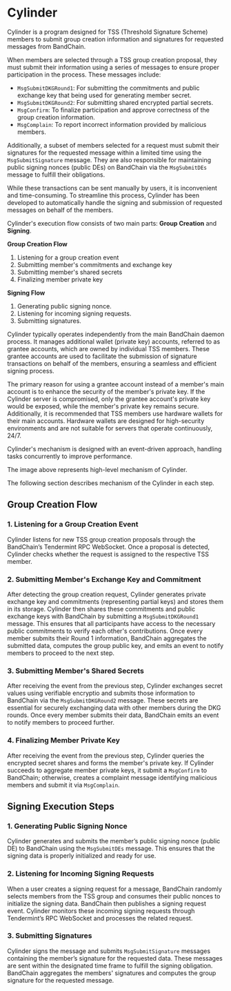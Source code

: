 # Cylinder

Cylinder is a program designed for TSS (Threshold Signature Scheme) members to submit group creation information and signatures for requested messages from BandChain.

When members are selected through a TSS group creation proposal, they must submit their information using a series of messages to ensure proper participation in the process. These messages include:

- `MsgSubmitDKGRound1`: For submitting the commitments and public exchange key that being used for generating member secret.
- `MsgSubmitDKGRound2`: For submitting shared encrypted partial secrets.
- `MsgConfirm`: To finalize participation and approve correctness of the group creation information.
- `MsgComplain`: To report incorrect information provided by malicious members.

Additionally, a subset of members selected for a request must submit their signatures for the requested message within a limited time using the `MsgSubmitSignature` message. They are also responsible for maintaining public signing nonces (public DEs) on BandChain via the `MsgSubmitDEs` message to fulfill their obligations.

While these transactions can be sent manually by users, it is inconvenient and time-consuming. To streamline this process, Cylinder has been developed to automatically handle the signing and submission of requested messages on behalf of the members.

Cylinder's execution flow consists of two main parts: **Group Creation** and **Signing**.

**Group Creation Flow**

1. Listening for a group creation event
2. Submitting member's commitments and exchange key
3. Submitting member's shared secrets
4. Finalizing member private key

**Signing Flow**

1. Generating public signing nonce.
2. Listening for incoming signing requests.
3. Submitting signatures.

Cylinder typically operates independently from the main BandChain daemon process. It manages additional wallet (private key) accounts, referred to as grantee accounts, which are owned by individual TSS members. These grantee accounts are used to facilitate the submission of signature transactions on behalf of the members, ensuring a seamless and efficient signing process.

The primary reason for using a grantee account instead of a member's main account is to enhance the security of the member's private key. If the Cylinder server is compromised, only the grantee account's private key would be exposed, while the member's private key remains secure. Additionally, it is recommended that TSS members use hardware wallets for their main accounts. Hardware wallets are designed for high-security environments and are not suitable for servers that operate continuously, 24/7.

Cylinder's mechanism is designed with an event-driven approach, handling tasks concurrently to improve performance.

<!-- TODO: add diagram -->

The image above represents high-level mechanism of Cylinder.

The following section describes mechanism of the Cylinder in each step.

## Group Creation Flow

### 1. Listening for a Group Creation Event

Cylinder listens for new TSS group creation proposals through the BandChain’s Tendermint RPC WebSocket. Once a proposal is detected, Cylinder checks whether the request is assigned to the respective TSS member.

### 2. Submitting Member's Exchange Key and Commitment

After detecting the group creation request, Cylinder generates private exchange key and commitments (representing partial keys) and stores them in its storage. Cylinder then shares these commitments and public exchange keys with BandChain by submitting a `MsgSubmitDKGRound1` message. This ensures that all participants have access to the necessary public commitments to verify each other's contributions. Once every member submits their Round 1 information, BandChain aggregates the submitted data, computes the group public key, and emits an event to notify members to proceed to the next step.

### 3. Submitting Member's Shared Secrets

After receiving the event from the previous step, Cylinder exchanges secret values using verifiable encryptio and submits those information to BandChain via the `MsgSubmitDKGRound2` message. These secrets are essential for securely exchanging data with other members during the DKG rounds. Once every member submits their data, BandChain emits an event to notify members to proceed further.

### 4. Finalizing Member Private Key

After receiving the event from the previous step, Cylinder queries the encrypted secret shares and forms the member's private key. If Cylinder succeeds to aggregate member private keys, it submit a `MsgConfirm` to BandChain; otherwise, creates a complaint message identifying malicious members and submit it via `MsgComplain`.

## Signing Execution Steps

### 1. Generating Public Signing Nonce

Cylinder generates and submits the member’s public signing nonce (public DE) to BandChain using the `MsgSubmitDEs` message. This ensures that the signing data is properly initialized and ready for use.

### 2. Listening for Incoming Signing Requests

When a user creates a signing request for a message, BandChain randomly selects members from the TSS group and consumes their public nonces to initialize the signing data. BandChain then publishes a signing request event. Cylinder monitors these incoming signing requests through Tendermint’s RPC WebSocket and processes the related request.

### 3. Submitting Signatures

Cylinder signs the message and submits `MsgSubmitSignature` messages containing the member’s signature for the requested data. These messages are sent within the designated time frame to fulfill the signing obligation. BandChain aggregates the members' signatures and computes the group signature for the requested message.
